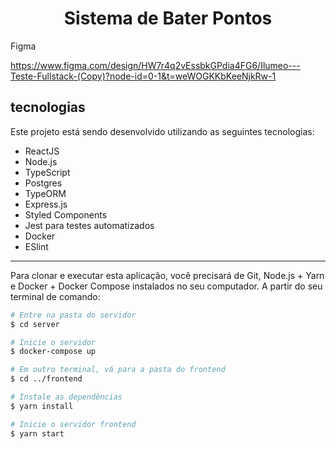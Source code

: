 
<h1 align="center">
Sistema de Bater Pontos
</h1>

Figma

https://www.figma.com/design/HW7r4q2vEssbkGPdia4FG6/Ilumeo---Teste-Fullstack-(Copy)?node-id=0-1&t=weWOGKKbKeeNjkRw-1

## tecnologias
Este projeto está sendo desenvolvido utilizando as seguintes tecnologias:

- ReactJS
- Node.js
- TypeScript
- Postgres
- TypeORM
- Express.js
- Styled Components
- Jest para testes automatizados
- Docker
- ESlint

---

Para clonar e executar esta aplicação, você precisará de Git, Node.js + Yarn e Docker + Docker Compose instalados no seu computador. A partir do seu terminal de comando:

```bash
# Entre na pasta do servidor
$ cd server

# Inicie o servidor
$ docker-compose up

# Em outro terminal, vá para a pasta do frontend
$ cd ../frontend

# Instale as dependências
$ yarn install

# Inicie o servidor frontend
$ yarn start

```
